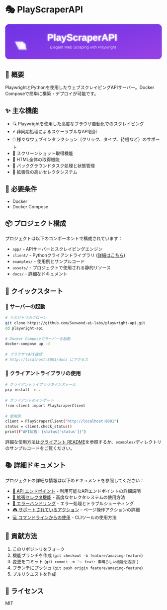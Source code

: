# 🎭 PlayScraperAPI

<p align="center">
  <img src="assets/header.svg" alt="PlayScraperAPI" width="800">
</p>

## 🌟 概要

PlaywrightとPythonを使用したウェブスクレイピングAPIサーバー。Docker Composeで簡単に構築・デプロイが可能です。

## ✨ 主な機能

- 🔍 Playwrightを使用した高度なブラウザ自動化でのスクレイピング
- ⚡ 非同期処理によるスケーラブルなAPI設計
- 🖱️ 様々なウェブインタラクション（クリック、タイプ、待機など）のサポート
- 📸 スクリーンショット取得機能
- 📄 HTML全体の取得機能
- 🔄 バックグラウンドタスク処理と状態管理
- 🧩 拡張性の高いセレクタシステム

## 🔧 必要条件

- Docker
- Docker Compose

## 📦 プロジェクト構成

プロジェクトは以下のコンポーネントで構成されています：

- `app/` - APIサーバーとスクレイピングエンジン
- `client/` - Pythonクライアントライブラリ ([詳細はこちら](client/README.md))
- `examples/` - 使用例とサンプルコード
- `assets/` - プロジェクトで使用される静的リソース
- `docs/` - 詳細なドキュメント

## 🚀 クイックスタート

### 🐳 サーバーの起動

```bash
# リポジトリのクローン
git clone https://github.com/Sunwood-ai-labs/playwright-api.git
cd playwright-api

# Docker Composeでサーバーを起動
docker-compose up -d

# ブラウザでAPI確認
# http://localhost:8001/docs にアクセス
```

### 🐍 クライアントライブラリの使用

```bash
# クライアントライブラリのインストール
pip install -e .

# クライアントのインポート
from client import PlayScraperClient

# 使用例
client = PlayScraperClient("http://localhost:8001")
status = client.check_status()
print(f"API状態: {status['status']}")
```

詳細な使用方法は[クライアント README](client/README.md)を参照するか、`examples/`ディレクトリのサンプルコードをご覧ください。

## 📚 詳細ドキュメント

プロジェクトの詳細な情報は以下のドキュメントを参照してください：

- [📡 API エンドポイント](docs/api_endpoints.md) - 利用可能なAPIエンドポイントの詳細説明
- [🧩 拡張セレクタ機能](docs/selectors.md) - 高度なセレクタシステムの使用方法
- [🚨 エラーハンドリング](docs/error_handling.md) - エラー処理とトラブルシューティング
- [🎮 サポートされているアクション](docs/actions.md) - ページ操作アクションの詳細
- [💻 コマンドラインからの使用](docs/command_line.md) - CLIツールの使用方法

## 🤝 貢献方法

1. このリポジトリをフォーク
2. 機能ブランチを作成 (`git checkout -b feature/amazing-feature`)
3. 変更をコミット (`git commit -m '✨ feat: 素晴らしい機能を追加'`)
4. ブランチにプッシュ (`git push origin feature/amazing-feature`)
5. プルリクエストを作成

## 📜 ライセンス

MIT
